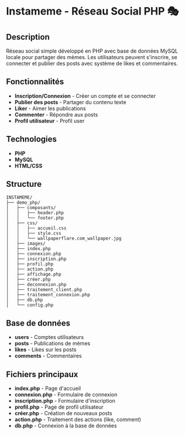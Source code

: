 # Instameme - Réseau Social PHP 🎭

## Description
Réseau social simple développé en PHP avec base de données MySQL locale pour partager des mèmes. Les utilisateurs peuvent s'inscrire, se connecter et publier des posts avec système de likes et commentaires.

## Fonctionnalités
- **Inscription/Connexion** - Créer un compte et se connecter
- **Publier des posts** - Partager du contenu texte
- **Liker** - Aimer les publications
- **Commenter** - Répondre aux posts
- **Profil utilisateur** - Profil user

## Technologies
- **PHP** 
- **MySQL** 
- **HTML/CSS** 



## Structure
```
INSTAMEME/
├── demo_php/
│   ├── composants/
│   │   ├── header.php
│   │   └── footer.php
│   ├── css/
│   │   ├── accueil.css
│   │   ├── style.css
│   │   └── wallpaperflare.com_wallpaper.jpg
│   ├── images/
│   ├── index.php
│   ├── connexion.php
│   ├── inscription.php
│   ├── profil.php
│   ├── action.php
│   ├── affichage.php
│   ├── créer.php
│   ├── deconnexion.php
│   ├── traitement_client.php
│   ├── traitement_connexion.php
│   ├── db.php
│   └── config.php
```

## Base de données
- **users** - Comptes utilisateurs
- **posts** - Publications de mèmes
- **likes** - Likes sur les posts
- **comments** - Commentaires

## Fichiers principaux
- **index.php** - Page d'accueil
- **connexion.php** - Formulaire de connexion
- **inscription.php** - Formulaire d'inscription
- **profil.php** - Page de profil utilisateur
- **créer.php** - Création de nouveaux posts
- **action.php** - Traitement des actions (like, comment)
- **db.php** - Connexion à la base de données

